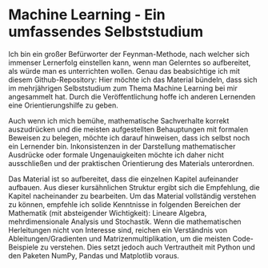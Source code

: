 # Machine Learning - Ein umfassendes Selbststudium

Ich bin ein großer Befürworter der Feynman-Methode, nach welcher sich immenser Lernerfolg einstellen kann, wenn man Gelerntes so aufbereitet, als würde man es unterrichten wollen. Genau das beabsichtige ich mit diesem Github-Repository: Hier möchte ich das Material bündeln, dass sich im mehrjährigen Selbststudium zum Thema Machine Learning bei mir angesammelt hat. Durch die Veröffentlichung hoffe ich anderen Lernenden eine Orientierungshilfe zu geben.

Auch wenn ich mich bemühe, mathematische Sachverhalte korrekt auszudrücken und die meisten aufgestellten Behauptungen mit formalen Beweisen zu belegen, möchte ich darauf hinweisen, dass ich selbst noch ein Lernender bin. Inkonsistenzen in der Darstellung mathematischer Ausdrücke oder formale Ungenauigkeiten möchte ich daher nicht ausschließen und der praktischen Orientierung des Materials unterordnen.

Das Material ist so aufbereitet, dass die einzelnen Kapitel aufeinander aufbauen. Aus dieser kursähnlichen Struktur ergibt sich die Empfehlung, die Kapitel nacheinander zu bearbeiten. Um das Material vollständig verstehen zu können, empfehle ich solide Kenntnisse in folgenden Bereichen der Mathematik (mit absteigender Wichtigkeit): Lineare Algebra, mehrdimensionale Analysis und Stochastik. Wenn die mathematischen Herleitungen nicht von Interesse sind, reichen ein Verständnis von Ableitungen/Gradienten und Matrizenmultiplikation, um die meisten Code-Beispiele zu verstehen. Dies setzt jedoch auch Vertrautheit mit Python und den Paketen NumPy, Pandas und Matplotlib voraus.

